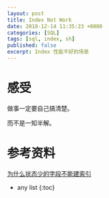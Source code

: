 ```yaml
---
layout: post
title: Index Not Work
date: 2018-12-14 11:35:23 +0800
categories: [SQL]
tags: [sql, index, sh]
published: false
excerpt: Index 性能不好的场景
---
```


# 感受

做事一定要自己搞清楚。

而不是一知半解。

# 参考资料

[为什么状态少的字段不能建索引](https://blog.csdn.net/youzhouliu/article/details/51751860)

* any list
{:toc}